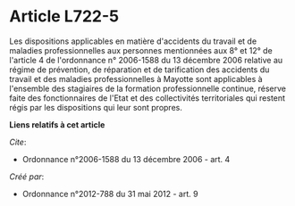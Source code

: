 # Article L722-5

Les dispositions applicables en matière d'accidents du travail et de maladies professionnelles aux personnes mentionnées aux
8° et 12° de l'article 4 de l'ordonnance n° 2006-1588 du 13 décembre 2006 relative au régime de prévention, de réparation et
de tarification des accidents du travail et des maladies professionnelles à Mayotte sont applicables à l'ensemble des
stagiaires de la formation professionnelle continue, réserve faite des fonctionnaires de l'Etat et des collectivités
territoriales qui restent régis par les dispositions qui leur sont propres.

**Liens relatifs à cet article**

_Cite_:

  - Ordonnance n°2006-1588 du 13 décembre 2006 - art. 4

_Créé par_:

  - Ordonnance n°2012-788 du 31 mai 2012 - art. 9
